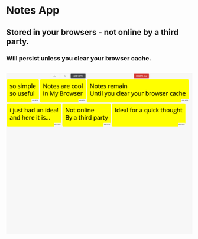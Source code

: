 # Notes App
## Stored in your browsers - not online by a third party.
### Will persist unless you clear your browser cache.

```
```

![preview](/preview.png)